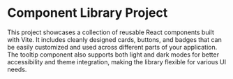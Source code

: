 # Component Library Project

This project showcases a collection of reusable React components built with Vite. It includes cleanly designed cards, buttons, and badges that can be easily customized and used across different parts of your application. The tooltip component also supports both light and dark modes for better accessibility and theme integration, making the library flexible for various UI needs.